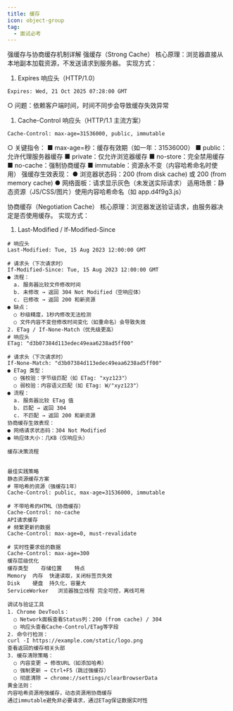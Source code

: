 ```yaml
---
title: 缓存
icon: object-group
tag:
  - 面试必考
---
```




强缓存与协商缓存机制详解
强缓存（Strong Cache）
核心原理：浏览器直接从本地副本加载资源，不发送请求到服务器。
实现方式：
1. Expires 响应头（HTTP/1.0）
```
Expires: Wed, 21 Oct 2025 07:28:00 GMT
```
  ○ 问题：依赖客户端时间，时间不同步会导致缓存失效异常

1. Cache-Control 响应头（HTTP/1.1 主流方案）
```
Cache-Control: max-age=31536000, public, immutable
```
  ○ 关键指令：
    ■ max-age=秒：缓存有效期（如一年：31536000）
    ■ public：允许代理服务器缓存
    ■ private：仅允许浏览器缓存
    ■ no-store：完全禁用缓存
    ■ no-cache：强制协商缓存
    ■ immutable：资源永不变（内容哈希命名时使用）
强缓存生效表现：
● 浏览器状态码：200 (from disk cache) 或 200 (from memory cache)
● 网络面板：请求显示灰色（未发送实际请求）
适用场景：静态资源（JS/CSS/图片）使用内容哈希命名（如 app.d4f9g3.js）

协商缓存（Negotiation Cache）
核心原理：浏览器发送验证请求，由服务器决定是否使用缓存。
实现方式：
1. Last-Modified / If-Modified-Since
```
# 响应头
Last-Modified: Tue, 15 Aug 2023 12:00:00 GMT

# 请求头（下次请求时）
If-Modified-Since: Tue, 15 Aug 2023 12:00:00 GMT
● 流程：
  a. 服务器比较文件修改时间
  b. 未修改 → 返回 304 Not Modified（空响应体）
  c. 已修改 → 返回 200 和新资源
● 缺点：
  ○ 秒级精度，1秒内修改无法检测
  ○ 文件内容不变但修改时间变化（如重命名）会导致失效
2. ETag / If-None-Match（优先级更高）
# 响应头
ETag: "d3b07384d113edec49eaa6238ad5ff00"

# 请求头（下次请求时）
If-None-Match: "d3b07384d113edec49eaa6238ad5ff00"
● ETag 类型：
  ○ 强校验：字节级匹配（如 ETag: "xyz123"）
  ○ 弱校验：内容语义匹配（如 ETag: W/"xyz123"）
● 流程：
  a. 服务器比较 ETag 值
  b. 匹配 → 返回 304
  c. 不匹配 → 返回 200 和新资源
协商缓存生效表现：
● 网络请求状态码：304 Not Modified
● 响应体大小：几KB（仅响应头）

缓存决策流程


最佳实践策略
静态资源缓存方案
# 带哈希的资源（强缓存1年）
Cache-Control: public, max-age=31536000, immutable

# 不带哈希的HTML（协商缓存）
Cache-Control: no-cache
API请求缓存
# 频繁更新的数据
Cache-Control: max-age=0, must-revalidate

# 实时性要求低的数据
Cache-Control: max-age=300
缓存层级优化
缓存类型	存储位置	特点
Memory	内存	快速读取，关闭标签页失效
Disk	硬盘	持久化，容量大
ServiceWorker	浏览器独立线程	完全可控，离线可用

调试与验证工具
1. Chrome DevTools：
  ○ Network面板查看Status列：200 (from cache) / 304
  ○ 响应头查看Cache-Control/ETag等字段
2. 命令行检测：
curl -I https://example.com/static/logo.png
查看返回的缓存相关头部
3. 缓存清除策略：
  ○ 内容变更 → 修改URL（如添加哈希）
  ○ 强制更新 → Ctrl+F5（跳过强缓存）
  ○ 彻底清除 → chrome://settings/clearBrowserData
黄金法则：
内容哈希资源用强缓存，动态资源用协商缓存
通过immutable避免非必要请求，通过ETag保证数据实时性